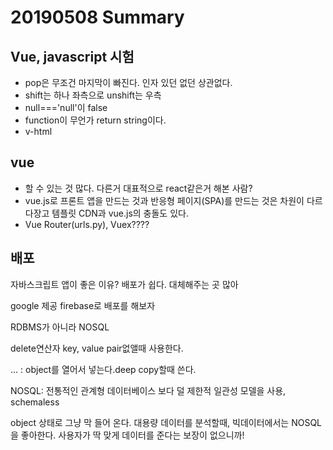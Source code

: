 # 20190508 Summary

## Vue, javascript 시험

* pop은 무조건 마지막이 빠진다. 인자 있던 없던 상관없다.
* shift는 하나 좌측으로 unshift는 우측
* null==='null'이 false
* function이 무언가 return string이다.
* v-html

## vue

* 할 수 있는 것 많다. 다른거 대표적으로 react같은거 해본 사람?
* vue.js로 프론트 앱을 만드는 것과 반응형 페이지(SPA)를 만드는 것은 차원이 다르다장고 템플릿 CDN과 vue.js의 충돌도 있다.
* Vue Router(urls.py), Vuex????



## 배포

자바스크립트 앱이 좋은 이유? 배포가 쉽다. 대체해주는 곳 많아

google 제공 firebase로 배포를 해보자

RDBMS가 아니라 NOSQL

delete연산자 key, value pair없앨때 사용한다.

...<object> : object를 열어서 넣는다.deep copy할때 쓴다.

NOSQL: 전통적인 관계형 데이터베이스 보다 덜 제한적 일관성 모델을 사용, schemaless

object 상태로 그냥 막 들어 온다. 대용량 데이터를 분석할때, 빅데이터에서는 NOSQL을 좋아한다. 사용자가 딱 맞게 데이터를 준다는 보장이 없으니까!